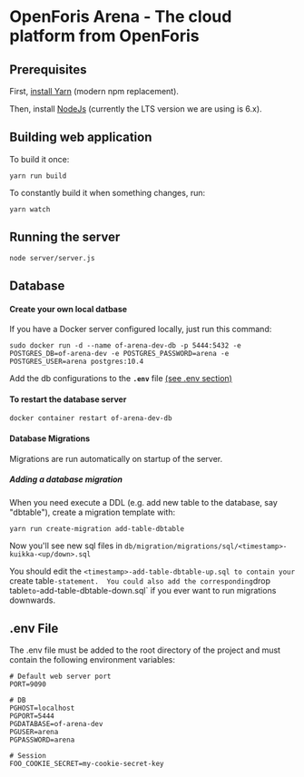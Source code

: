 # OpenForis Arena - The cloud platform from OpenForis

## Prerequisites

First, [install Yarn](https://yarnpkg.com/en/docs/install) (modern npm replacement).

Then, install [NodeJs](https://nodejs.org/en/download/) (currently the LTS version we are using is 6.x).

## Building web application

To build it once:

```yarn run build```

To constantly build it when something changes, run:

```yarn watch```

## Running the server

```node server/server.js```



## Database

#### Create your own local datbase

If you have a Docker server configured locally, just run this command:

```sudo docker run -d --name of-arena-dev-db -p 5444:5432 -e POSTGRES_DB=of-arena-dev -e POSTGRES_PASSWORD=arena -e POSTGRES_USER=arena postgres:10.4```


Add the db configurations to the **`.env`** file [(see .env section)](#env-file)

#### To restart the database server

```docker container restart of-arena-dev-db```

#### Database Migrations

Migrations are run automatically on startup of the server.

##### Adding a database migration

When you need execute a DDL (e.g. add new table to the database, say "dbtable"), create a migration template with:

```yarn run create-migration add-table-dbtable```

Now you'll see new sql files in `db/migration/migrations/sql/<timestamp>-kuikka-<up/down>.sql`

You should edit the `<timestamp>-add-table-dbtable-up.sql to contain your `create table` -statement. 
You could also add the corresponding `drop table` to `<timestamp>-add-table-dbtable-down.sql` if you ever want to run migrations downwards.


## .env File

The .env file must be added to the root directory of the project and must contain the following environment variables:
```
# Default web server port
PORT=9090

# DB
PGHOST=localhost
PGPORT=5444
PGDATABASE=of-arena-dev
PGUSER=arena
PGPASSWORD=arena

# Session
FOO_COOKIE_SECRET=my-cookie-secret-key
```